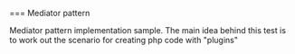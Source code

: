 === Mediator pattern

Mediator pattern implementation sample.
The main idea behind this test is to work out the scenario for creating php code with "plugins"